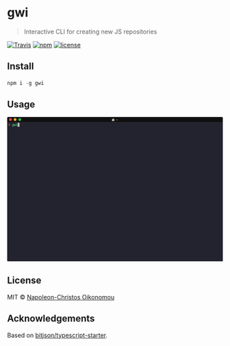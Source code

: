 # gwi

> Interactive CLI for creating new JS repositories

[![Travis](https://img.shields.io/travis/iamnapo/gwi.svg?style=flat-square&label=Travis+CI&logo=travis)](https://travis-ci.org/iamnapo/gwi) [![npm](https://img.shields.io/npm/v/gwi.svg?style=flat-square)](https://www.npmjs.com/package/gwi) [![license](https://img.shields.io/github/license/iamnapo/gwi.svg?style=flat-square)](https://github.com/iamnapo/gwi/blob/master/LICENSE)

## Install

``` javascript
npm i -g gwi
```

## Usage

![Usage](usage.gif)

## License

MIT © [Napoleon-Christos Oikonomou](https://iamnapo.me)

## Acknowledgements

Based on [bitjson/typescript-starter](https://github.com/bitjson/typescript-starter).

